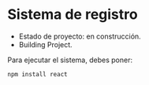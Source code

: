 <h1>Sistema de registro</h1>

- Estado de proyecto: en construcción.
- Building Project.
  
Para ejecutar el sistema, debes poner:

```npm install react```
